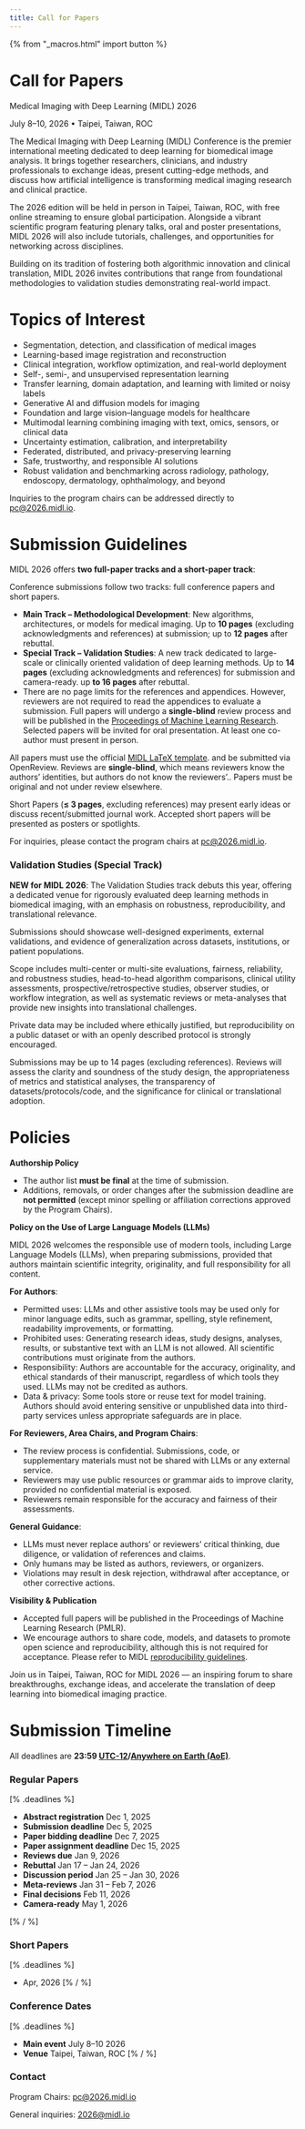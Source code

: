 ```yaml
---
title: Call for Papers
---
```


{% from "_macros.html" import button %}

# Call for Papers

Medical Imaging with Deep Learning (MIDL) 2026

July 8–10, 2026 • Taipei, Taiwan, ROC

The Medical Imaging with Deep Learning (MIDL) Conference is the premier international meeting dedicated to deep learning for biomedical image analysis. It brings together researchers, clinicians, and industry professionals to exchange ideas, present cutting-edge methods, and discuss how artificial intelligence is transforming medical imaging research and clinical practice.

The 2026 edition will be held in person in Taipei, Taiwan, ROC, with free online streaming to ensure global participation. Alongside a vibrant scientific program featuring plenary talks, oral and poster presentations, MIDL 2026 will also include tutorials, challenges, and opportunities for networking across disciplines.

Building on its tradition of fostering both algorithmic innovation and clinical translation, MIDL 2026 invites contributions that range from foundational methodologies to validation studies demonstrating real-world impact.

# Topics of Interest
- Segmentation, detection, and classification of medical images
- Learning-based image registration and reconstruction
- Clinical integration, workflow optimization, and real-world deployment
- Self-, semi-, and unsupervised representation learning
- Transfer learning, domain adaptation, and learning with limited or noisy labels
- Generative AI and diffusion models for imaging
- Foundation and large vision–language models for healthcare
- Multimodal learning combining imaging with text, omics, sensors, or clinical data
- Uncertainty estimation, calibration, and interpretability
- Federated, distributed, and privacy-preserving learning
- Safe, trustworthy, and responsible AI solutions
- Robust validation and benchmarking across radiology, pathology, endoscopy, dermatology, ophthalmology, and beyond

Inquiries to the program chairs can be addressed directly to [pc@2026.midl.io](mailto:pc@2026.midl.io).

# Submission Guidelines

MIDL 2026 offers **two full-paper tracks and a short-paper track**:

Conference submissions follow two tracks: full conference papers and short papers.

- **Main Track – Methodological Development**: New algorithms, architectures, or models for medical imaging. Up to **10 pages** (excluding acknowledgments and references) at submission; up to **12 pages** after rebuttal.
- **Special Track – Validation Studies**: A new track dedicated to large-scale or clinically oriented validation of deep learning methods. Up to **14 pages** (excluding acknowledgments and references) for submission and camera-ready. up **to 16 pages** after rebuttal.
- There are no page limits for the references and appendices. However, reviewers are not required to read the appendices to evaluate a submission. Full papers will undergo a **single-blind** review process and will be published in the [Proceedings of Machine Learning Research](http://proceedings.mlr.press/). Selected papers will be invited for oral presentation. At least one co-author must present in person.

All papers must use the official [MIDL LaTeX template](https://github.com/MIDL-Conference/MIDLLatexTemplate). and be submitted via OpenReview. Reviews are **single-blind**, which means reviewers know the authors’ identities, but authors do not know the reviewers’.. Papers must be original and not under review elsewhere.

Short Papers (**≤ 3 pages**, excluding references) may present early ideas or discuss recent/submitted journal work. Accepted short papers will be presented as posters or spotlights.

For inquiries, please contact the program chairs at [pc@2026.midl.io](mailto:pc@2026.midl.io).


### Validation Studies (Special Track)

**NEW for MIDL 2026**: The Validation Studies track debuts this year, offering a dedicated venue for rigorously evaluated deep learning methods in biomedical imaging, with an emphasis on robustness, reproducibility, and translational relevance.

Submissions should showcase well-designed experiments, external validations, and evidence of generalization across datasets, institutions, or patient populations.

Scope includes multi-center or multi-site evaluations, fairness, reliability, and robustness studies, head-to-head algorithm comparisons, clinical utility assessments, prospective/retrospective studies, observer studies, or workflow integration, as well as systematic reviews or meta-analyses that provide new insights into translational challenges.

Private data may be included where ethically justified, but reproducibility on a public dataset or with an openly described protocol is strongly encouraged.

Submissions may be up to 14 pages (excluding references). Reviews will assess the clarity and soundness of the study design, the appropriateness of metrics and statistical analyses, the transparency of datasets/protocols/code, and the significance for clinical or translational adoption.

# Policies

**Authorship Policy**

- The author list **must be final** at the time of submission.
- Additions, removals, or order changes after the submission deadline are **not permitted** (except minor spelling or affiliation corrections approved by the Program Chairs).

**Policy on the Use of Large Language Models (LLMs)**

MIDL 2026 welcomes the responsible use of modern tools, including Large Language Models (LLMs), when preparing submissions, provided that authors maintain scientific integrity, originality, and full responsibility for all content.


**For Authors**:

- Permitted uses: LLMs and other assistive tools may be used only for minor language edits, such as grammar, spelling, style refinement, readability improvements, or formatting.
- Prohibited uses: Generating research ideas, study designs, analyses, results, or substantive text with an LLM is not allowed. All scientific contributions must originate from the authors.
- Responsibility: Authors are accountable for the accuracy, originality, and ethical standards of their manuscript, regardless of which tools they used. LLMs may not be credited as authors.
- Data & privacy: Some tools store or reuse text for model training. Authors should avoid entering sensitive or unpublished data into third-party services unless appropriate safeguards are in place.

**For Reviewers, Area Chairs, and Program Chairs**:

- The review process is confidential. Submissions, code, or supplementary materials must not be shared with LLMs or any external service.
- Reviewers may use public resources or grammar aids to improve clarity, provided no confidential material is exposed.
- Reviewers remain responsible for the accuracy and fairness of their assessments.

**General Guidance**:

- LLMs must never replace authors’ or reviewers’ critical thinking, due diligence, or validation of references and claims.
- Only humans may be listed as authors, reviewers, or organizers.
- Violations may result in desk rejection, withdrawal after acceptance, or other corrective actions.

**Visibility & Publication**

- Accepted full papers will be published in the Proceedings of Machine Learning Research (PMLR). 
- We encourage authors to share code, models, and datasets to promote open science and reproducibility, although this is not required for acceptance. Please refer to MIDL [reproducibility guidelines](https://www.midl.io/reproducibility).
  
Join us in Taipei, Taiwan, ROC for MIDL 2026 — an inspiring forum to share breakthroughs, exchange ideas, and accelerate the translation of deep learning into biomedical imaging practice.

  
# Submission Timeline

All deadlines are **23:59 [UTC-12](https://www.timeanddate.com/time/zones/aoe)/[Anywhere on Earth (AoE)](https://en.wikipedia.org/wiki/Anywhere_on_Earth)**.

<!-- **Note that visa invitation letters will be available upon request for registered attendees. If you require a visa invitation letter, please contact the organizers at [2025@midl.io](mailto:2025@midl.io) after completing your registration.**

**To process your request, please provide:**
- *Your full legal name (as it appears on your passport)*
- *Your home country address*
- *Your paper ID and title if you submitted a paper to MIDL 2025* -->


<!-- While the title and abstract can still be changed after the registration deadline (until the submission deadline), they will be used to assign the papers to the reviewers. The authors are therefore asked to give meaningful names and abstracts. -->

### Regular Papers
[% .deadlines %]
* **Abstract registration** Dec 1, 2025
* **Submission deadline** Dec 5, 2025
* **Paper bidding deadline** Dec 7, 2025
* **Paper assignment deadline** Dec 15, 2025
* **Reviews due** Jan 9, 2026
* **Rebuttal** Jan 17 – Jan 24, 2026
* **Discussion period** Jan 25 – Jan 30, 2026
* **Meta-reviews** Jan 31 – Feb 7, 2026
* **Final decisions** Feb 11, 2026
* **Camera-ready** May 1, 2026
<!-- for stricking use <s. </s>-->
[% / %]
<!-- <p class="button">
  <a href="https://openreview.net/group?id=MIDL.io/2026/Conference" target="_blank">Full Paper OpenReview Platform</a>
</p> -->

### Short Papers
[% .deadlines %]
<!-- * **Short paper submission deadline** 11 April 2025
* **Final decisions** 1 May 2025
* **Camera-ready deadline** 1 June 2025 -->
* Apr, 2026
[% / %]
<!-- <p class="button">
  <a href="https://openreview.net/group?id=MIDL.io/2026/Short_Papers" target="_blank">Short Paper OpenReview Platform</a>
</p> -->

### Conference Dates
[% .deadlines %]
* **Main event** July 8–10 2026
* **Venue** Taipei, Taiwan, ROC
[% / %]

### Contact

Program Chairs: [pc@2026.midl.io](mailto:pc@2026.midl.io)

General inquiries: [2026@midl.io](mailto:2026@midl.io)
